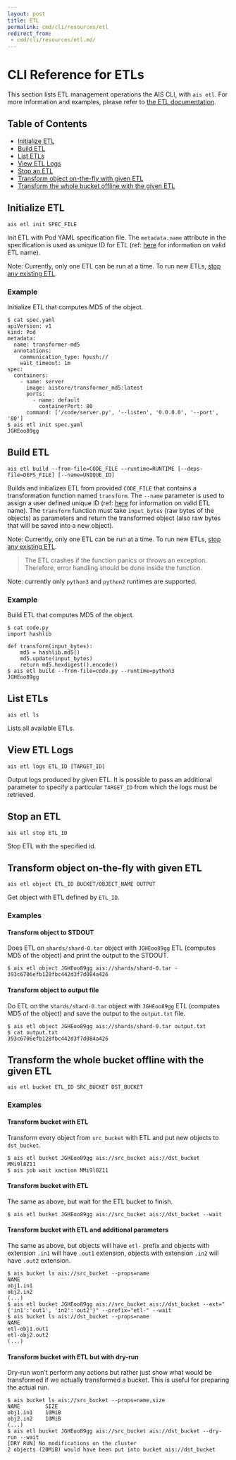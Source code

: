 ```yaml
---
layout: post
title: ETL
permalink: cmd/cli/resources/etl
redirect_from:
 - cmd/cli/resources/etl.md/
---
```


# CLI Reference for ETLs
This section lists ETL management operations the AIS CLI, with `ais etl`.
For more information and examples, please refer to [the ETL documentation](/docs/etl.md).

## Table of Contents
- [Initialize ETL](#initialize-etl)
- [Build ETL](#build-etl)
- [List ETLs](#list-etls)
- [View ETL Logs](#view-etl-logs)
- [Stop an ETL](#stop-an-etl)
- [Transform object on-the-fly with given ETL](#transform-object-on-the-fly-with-given-etl)
- [Transform the whole bucket offline with the given ETL](#transform-the-whole-bucket-offline-with-the-given-etl)
## Initialize ETL

`ais etl init SPEC_FILE`

Init ETL with Pod YAML specification file. The `metadata.name` attribute in the specification is used as unique ID for ETL (ref: [here](/docs/etl.md#etl-name-specifications) for information on valid ETL name).

Note: Currently, only one ETL can be run at a time. To run new ETLs, [stop any existing ETL](#stop-etl).

### Example

Initialize ETL that computes MD5 of the object.

```console
$ cat spec.yaml
apiVersion: v1
kind: Pod
metadata:
  name: transformer-md5
  annotations:
    communication_type: hpush://
    wait_timeout: 1m
spec:
  containers:
    - name: server
      image: aistore/transformer_md5:latest
      ports:
        - name: default
          containerPort: 80
      command: ['/code/server.py', '--listen', '0.0.0.0', '--port', '80']
$ ais etl init spec.yaml
JGHEoo89gg
```

## Build ETL

`ais etl build --from-file=CODE_FILE --runtime=RUNTIME [--deps-file=DEPS_FILE] [--name=UNIQUE_ID]`

Builds and initializes ETL from provided `CODE_FILE` that contains a transformation function named `transform`. The `--name` parameter is used to assign a user defined unique ID (ref: [here](/docs/etl.md#etl-name-specifications) for information on valid ETL name).
The `transform` function must take `input_bytes` (raw bytes of the objects) as parameters and return the transformed object (also raw bytes that will be saved into a new object).

Note: Currently, only one ETL can be run at a time. To run new ETLs, [stop any existing ETL](#stop-etl).

> The ETL crashes if the function panics or throws an exception.
> Therefore, error handling should be done inside the function.

Note: currently only `python3` and `python2` runtimes are supported.

### Example

Build ETL that computes MD5 of the object.

```console
$ cat code.py
import hashlib

def transform(input_bytes):
    md5 = hashlib.md5()
    md5.update(input_bytes)
    return md5.hexdigest().encode()
$ ais etl build --from-file=code.py --runtime=python3
JGHEoo89gg
```

## List ETLs

`ais etl ls`

Lists all available ETLs.

## View ETL Logs

`ais etl logs ETL_ID [TARGET_ID]`

Output logs produced by given ETL.
It is possible to pass an additional parameter to specify a particular `TARGET_ID` from which the logs must be retrieved.

## Stop an ETL

`ais etl stop ETL_ID`

Stop ETL with the specified id.

## Transform object on-the-fly with given ETL

`ais etl object ETL_ID BUCKET/OBJECT_NAME OUTPUT`

Get object with ETL defined by `ETL_ID`.

### Examples

#### Transform object to STDOUT

Does ETL on `shards/shard-0.tar` object with `JGHEoo89gg` ETL (computes MD5 of the object) and print the output to the STDOUT.

```console
$ ais etl object JGHEoo89gg ais://shards/shard-0.tar -
393c6706efb128fbc442d3f7d084a426
```

#### Transform object to output file

Do ETL on the `shards/shard-0.tar` object with `JGHEoo89gg` ETL (computes MD5 of the object) and save the output to the `output.txt` file.

```console
$ ais etl object JGHEoo89gg ais://shards/shard-0.tar output.txt
$ cat output.txt
393c6706efb128fbc442d3f7d084a426
```

## Transform the whole bucket offline with the given ETL

`ais etl bucket ETL_ID SRC_BUCKET DST_BUCKET`

### Examples

#### Transform bucket with ETL

Transform every object from `src_bucket` with ETL and put new objects to `dst_bucket`.

```console
$ ais etl bucket JGHEoo89gg ais://src_bucket ais://dst_bucket
MMi9l8Z11
$ ais job wait xaction MMi9l8Z11
```

#### Transform bucket with ETL

The same as above, but wait for the ETL bucket to finish.

```console
$ ais etl bucket JGHEoo89gg ais://src_bucket ais://dst_bucket --wait
```

#### Transform bucket with ETL and additional parameters

The same as above, but objects will have `etl-` prefix and objects with extension `.in1` will have `.out1` extension, objects with extension `.in2` will have `.out2` extension.

```console
$ ais bucket ls ais://src_bucket --props=name
NAME
obj1.in1
obj2.in2
(...)
$ ais etl bucket JGHEoo89gg ais://src_bucket ais://dst_bucket --ext="{'in1':'out1', 'in2':'out2'}" --prefix="etl-" --wait
$ ais bucket ls ais://dst_bucket --props=name
NAME
etl-obj1.out1
etl-obj2.out2
(...)
```

#### Transform bucket with ETL but with dry-run

Dry-run won't perform any actions but rather just show what would be transformed if we actually transformed a bucket.
This is useful for preparing the actual run.

```console
$ ais bucket ls ais://src_bucket --props=name,size
NAME        SIZE
obj1.in1    10MiB
obj2.in2    10MiB
(...)
$ ais etl bucket JGHEoo89gg ais://src_bucket ais://dst_bucket --dry-run --wait
[DRY RUN] No modifications on the cluster
2 objects (20MiB) would have been put into bucket ais://dst_bucket
```
